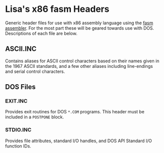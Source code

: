 # Lisa's x86 fasm Headers

Generic header files for use with x86 assembly language using the [fasm assembler](https://flatassembler.net/).
For the most part these will be geared towards use with DOS.
Descriptions of each file are below.

## ASCII.INC
Contains aliases for ASCII control characters based on their names given in the 1967 ASCII standards,
and a few other aliases including line-endings and serial control characters.

## DOS Files

### EXIT.INC
Provides exit routines for DOS `*.COM` programs.
This header must be included in a `POSTPONE` block.

### STDIO.INC
Provides file attributes, standard I/O handles, and DOS API Standard I/O function IDs.
